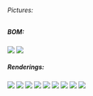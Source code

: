 ###### Pictures:
##### BOM:
![](https://github.com/Ramalama2/Voron-2-Mods/raw/main/KlickyShare/BOM.jpg)
![](https://github.com/Ramalama2/Voron-2-Mods/raw/main/KlickyShare/BOM_SW.jpg)
##### Renderings:
![](https://github.com/Ramalama2/Voron-2-Mods/raw/main/KlickyShare/1.jpg)
![](https://github.com/Ramalama2/Voron-2-Mods/raw/main/KlickyShare/2.jpg)
![](https://github.com/Ramalama2/Voron-2-Mods/raw/main/KlickyShare/3.jpg)
![](https://github.com/Ramalama2/Voron-2-Mods/raw/main/KlickyShare/4.jpg)
![](https://github.com/Ramalama2/Voron-2-Mods/raw/main/KlickyShare/5.jpg)
![](https://github.com/Ramalama2/Voron-2-Mods/raw/main/KlickyShare/6.jpg)
![](https://github.com/Ramalama2/Voron-2-Mods/raw/main/KlickyShare/7.jpg)
![](https://github.com/Ramalama2/Voron-2-Mods/raw/main/KlickyShare/8.jpg)
![](https://github.com/Ramalama2/Voron-2-Mods/raw/main/KlickyShare/9.jpg)